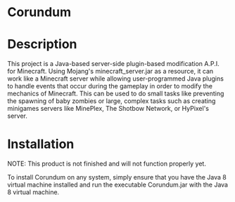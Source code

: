 Corundum
========

Description
=========
This project is a Java-based server-side plugin-based modification A.P.I. for Minecraft. Using Mojang's minecraft_server.jar as a resource, it can work like a Minecraft server while allowing user-programmed Java plugins to handle events that occur during the gameplay in order to modify the mechanics of Minecraft. This can be used to do small tasks like preventing the spawning of baby zombies or large, complex tasks such as creating minigames servers like MinePlex, The Shotbow Network, or HyPixel's server.

Installation
=========
NOTE: This product is not finished and will not function properly yet.

To install Corundum on any system, simply ensure that you have the Java 8 virtual machine installed and run the executable Corundum.jar with the Java 8 virtual machine.
